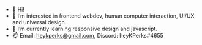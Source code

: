 - 👋 Hi!
- 👀 I’m interested in frontend webdev, human computer interaction, UI/UX, and universal design. 
- 🌱 I’m currently learning responsive design and javascript. 
- 📫 Email: heykperks@gmail.com, Discord: heyKPerks#4655

<!---
heyKPerks/heyKPerks is a ✨ special ✨ repository because its `README.md` (this file) appears on your GitHub profile.
You can click the Preview link to take a look at your changes.
--->
